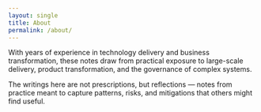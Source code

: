 ```yaml
---
layout: single
title: About
permalink: /about/
---
```


With years of experience in technology delivery and business transformation, these notes draw from practical exposure to large-scale delivery, product transformation, and the governance of complex systems.

The writings here are not prescriptions, but reflections — notes from practice meant to capture patterns, risks, and mitigations that others might find useful.
